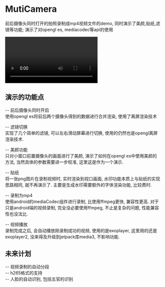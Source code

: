 # MutiCamera
前后摄像头同时打开的拍照录制成mp4视频文件的demo, 同时演示了美颜,贴纸,滤镜等功能; 演示了对opengl es, mediacodec等api的使用

<video src="demo.mp4">录屏演示</video>

## 演示的功能点  
-- 前后摄像头同时开启   
使用opengl es将前后两个摄像头得到的数据进行合并渲染, 使用了离屏渲染技术

-- 滤镜切换    
实现了几个简单的滤镜, 可以左右滑动屏幕进行切换, 使用的仍然也是opengl离屏渲染技术.       

-- 美颜功能   
只对小窗口前置摄像头的画面进行了美颜, 演示了如何在opengl es中使用美颜的方法, 当然具体的参数需要进一步校准, 这里这是作为一个演示. 

-- 贴纸   
将一张png图片在录制视频时, 实时渲染到视口画面, 水印功能本质上与贴纸的实现思路相同, 就不再演示了. 主要是生成水印需要额外的字体渲染功能, 比较费时. 

-- 录制为mp4   
使用android的mediaCodec组件进行录制, 比使用ffmpeg更快, 兼容性更高. 对于只是android端的视频录制, 完全没必要使用ffmpeg, 不止是复杂的问题, 性能兼容性也没法比.

-- 视频播放   
录制完成之后, 会自动播放刚录制成功的视频, 使用的是exoplayer, 这里用的还是exoplayer2, 没来得及升级到jetpack库media3, 不影响功能. 

## 未来计划
-- 视频录制的自动分段    
-- h265格式的支持   
-- 人脸的自动识别, 包括五官的识别    

